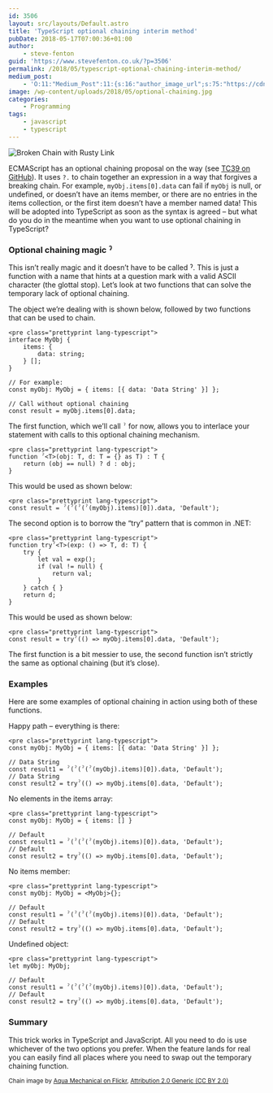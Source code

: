 ```yaml
---
id: 3506
layout: src/layouts/Default.astro
title: 'TypeScript optional chaining interim method'
pubDate: 2018-05-17T07:00:36+01:00
author:
    - steve-fenton
guid: 'https://www.stevefenton.co.uk/?p=3506'
permalink: /2018/05/typescript-optional-chaining-interim-method/
medium_post:
    - 'O:11:"Medium_Post":11:{s:16:"author_image_url";s:75:"https://cdn-images-1.medium.com/fit/c/400/400/1*eXkhfEuF41g5W_xnc_ydLA.jpeg";s:10:"author_url";s:38:"https://medium.com/@steve.fenton.co.uk";s:11:"byline_name";N;s:12:"byline_email";N;s:10:"cross_link";s:3:"yes";s:2:"id";s:12:"825b167ddfda";s:21:"follower_notification";s:3:"yes";s:7:"license";s:19:"all-rights-reserved";s:14:"publication_id";s:2:"-1";s:6:"status";s:5:"draft";s:3:"url";s:51:"https://medium.com/@steve.fenton.co.uk/825b167ddfda";}'
image: /wp-content/uploads/2018/05/optional-chaining.jpg
categories:
    - Programming
tags:
    - javascript
    - typescript
---
```


![Broken Chain with Rusty Link](/wp-content/uploads/2018/05/optional-chaining.jpg)

ECMAScript has an optional chaining proposal on the way (see [TC39 on GitHub](https://tc39.github.io/proposal-optional-chaining/)). It uses `?.` to chain together an expression in a way that forgives a breaking chain. For example, `myObj.items[0].data` can fail if `myObj` is null, or undefined, or doesn’t have an items member, or there are no entries in the items collection, or the first item doesn’t have a member named data! This will be adopted into TypeScript as soon as the syntax is agreed – but what do you do in the meantime when you want to use optional chaining in TypeScript?

### Optional chaining magic ˀ

This isn’t really magic and it doesn’t have to be called ˀ. This is just a function with a name that hints at a question mark with a valid ASCII character (the glottal stop). Let’s look at two functions that can solve the temporary lack of optional chaining.

The object we’re dealing with is shown below, followed by two functions that can be used to chain.

```
<pre class="prettyprint lang-typescript">
interface MyObj {
    items: {
        data: string;
    } [];
}

// For example:
const myObj: MyObj = { items: [{ data: 'Data String' }] };

// Call without optional chaining
const result = myObj.items[0].data;
```

The first function, which we’ll call `ˀ` for now, allows you to interlace your statement with calls to this optional chaining mechanism.

```
<pre class="prettyprint lang-typescript">
function ˀ<T>(obj: T, d: T = {} as T) : T {
    return (obj == null) ? d : obj;
}
```

This would be used as shown below:

```
<pre class="prettyprint lang-typescript">
const result = ˀ(ˀ(ˀ(ˀ(myObj).items)[0]).data, 'Default');
```

The second option is to borrow the “try” pattern that is common in .NET:

```
<pre class="prettyprint lang-typescript">
function tryˀ<T>(exp: () => T, d: T) {
    try {
        let val = exp();
        if (val != null) {
            return val;
        }
    } catch { }
    return d;
}
```

This would be used as shown below:

```
<pre class="prettyprint lang-typescript">
const result = tryˀ(() => myObj.items[0].data, 'Default');
```

The first function is a bit messier to use, the second function isn’t strictly the same as optional chaining (but it’s close).

### Examples

Here are some examples of optional chaining in action using both of these functions.

Happy path – everything is there:

```
<pre class="prettyprint lang-typescript">
const myObj: MyObj = { items: [{ data: 'Data String' }] };

// Data String
const result1 = ˀ(ˀ(ˀ(ˀ(myObj).items)[0]).data, 'Default');
// Data String
const result2 = tryˀ(() => myObj.items[0].data, 'Default');
```

No elements in the items array:

```
<pre class="prettyprint lang-typescript">
const myObj: MyObj = { items: [] }

// Default
const result1 = ˀ(ˀ(ˀ(ˀ(myObj).items)[0]).data, 'Default');
// Default
const result2 = tryˀ(() => myObj.items[0].data, 'Default');
```

No items member:

```
<pre class="prettyprint lang-typescript">
const myObj: MyObj = <MyObj>{};

// Default
const result1 = ˀ(ˀ(ˀ(ˀ(myObj).items)[0]).data, 'Default');
// Default
const result2 = tryˀ(() => myObj.items[0].data, 'Default');
```

Undefined object:

```
<pre class="prettyprint lang-typescript">
let myObj: MyObj;

// Default
const result1 = ˀ(ˀ(ˀ(ˀ(myObj).items)[0]).data, 'Default');
// Default
const result2 = tryˀ(() => myObj.items[0].data, 'Default');
```

### Summary

This trick works in TypeScript and JavaScript. All you need to do is use whichever of the two options you prefer. When the feature lands for real you can easily find all places where you need to swap out the temporary chaining function.

<small>Chain image by [Aqua Mechanical on Flickr](https://www.flickr.com/photos/aquamech-utah/), [Attribution 2.0 Generic (CC BY 2.0)](https://creativecommons.org/licenses/by/2.0/)</small>